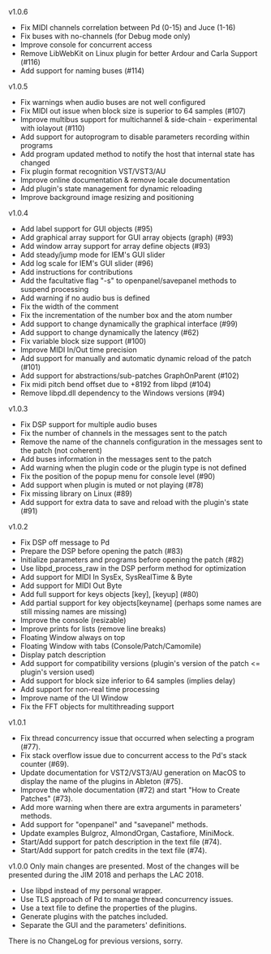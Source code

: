 v1.0.6
- Fix MIDI channels correlation between Pd (0-15) and Juce (1-16)
- Fix buses with no-channels (for Debug mode only)
- Improve console for concurrent access
- Remove LibWebKit on Linux plugin for better Ardour and Carla Support (#116)
- Add support for naming buses (#114)

v1.0.5
- Fix warnings when audio buses are not well configured
- Fix MIDI out issue when block size is superior to 64 samples (#107)
- Improve multibus support for multichannel & side-chain - experimental with iolayout (#110)
- Add support for autoprogram to disable parameters recording within programs
- Add program updated method to notify the host that internal state has changed
- Fix plugin format recognition VST/VST3/AU
- Improve online documentation & remove locale documentation
- Add plugin's state management for dynamic reloading
- Improve background image resizing and positioning

v1.0.4
- Add label support for GUI objects (#95)
- Add graphical array support for GUI array objects (graph)  (#93)
- Add window array support for array define objects (#93)
- Add steady/jump mode for IEM's GUI slider
- Add log scale for IEM's GUI slider (#96)
- Add instructions for contributions
- Add the facultative flag "-s" to openpanel/savepanel methods to suspend processing
- Add warning if no audio bus is defined
- Fix the width of the comment
- Fix the incrementation of the number box and the atom number
- Add support to change dynamically the graphical interface (#99)
- Add support to change dynamically the latency (#62)
- Fix variable block size support (#100)
- Improve MIDI In/Out time precision
- Add support for manually and automatic dynamic reload of the patch (#101)
- Add support for abstractions/sub-patches GraphOnParent (#102)
- Fix midi pitch bend offset due to +8192 from libpd (#104)
- Remove libpd.dll dependency to the Windows versions (#94)

v1.0.3
- Fix DSP support for multiple audio buses
- Fix the number of channels in the messages sent to the patch
- Remove the name of the channels configuration in the messages sent to the patch (not coherent)
- Add buses information in the messages sent to the patch
- Add warning when the plugin code or the plugin type is not defined
- Fix the position of the popup menu for console level (#90)
- Add support when plugin is muted or not playing (#78)
- Fix missing library on Linux (#89)
- Add support for extra data to save and reload with the plugin's state (#91)

v1.0.2
- Fix DSP off message to Pd
- Prepare the DSP before opening the patch (#83)
- Initialize parameters and programs before opening the patch (#82)
- Use libpd_process_raw in the DSP perform method for optimization
- Add support for MIDI In SysEx, SysRealTime & Byte
- Add support for MIDI Out Byte
- Add full support for keys objects [key], [keyup] (#80)
- Add partial support for key objects[keyname] (perhaps some names are still missing names are missing)
- Improve the console (resizable)
- Improve prints for lists (remove line breaks)
- Floating Window always on top
- Floating Window with tabs (Console/Patch/Camomile)
- Display patch description
- Add support for compatibility versions (plugin's version of the patch <= plugin's version used)
- Add support for block size inferior to 64 samples (implies delay)
- Add support for non-real time processing
- Improve name of the UI Window
- Fix the FFT objects for multithreading support

v1.0.1
- Fix thread concurrency issue that occurred when selecting a program (#77).
- Fix stack overflow issue due to concurrent access to the Pd's stack counter (#69).
- Update documentation for VST2/VST3/AU generation on MacOS to display the name of the plugins in Ableton (#75).
- Improve the whole documentation (#72) and start "How to Create Patches" (#73).
- Add more warning when there are extra arguments in parameters' methods.
- Add support for "openpanel" and "savepanel" methods.
- Update examples Bulgroz, AlmondOrgan, Castafiore, MiniMock.
- Start/Add support for patch description in the text file (#74).
- Start/Add support for patch credits in the text file (#74).

v1.0.0
Only main changes are presented. Most of the changes will be presented during the JIM 2018 and perhaps the LAC 2018.
- Use libpd instead of my personal wrapper.
- Use TLS approach of Pd to manage thread concurrency issues.
- Use a text file to define the properties of the plugins.
- Generate plugins with the patches included.
- Separate the GUI and the parameters' definitions.

There is no ChangeLog for previous versions, sorry.
